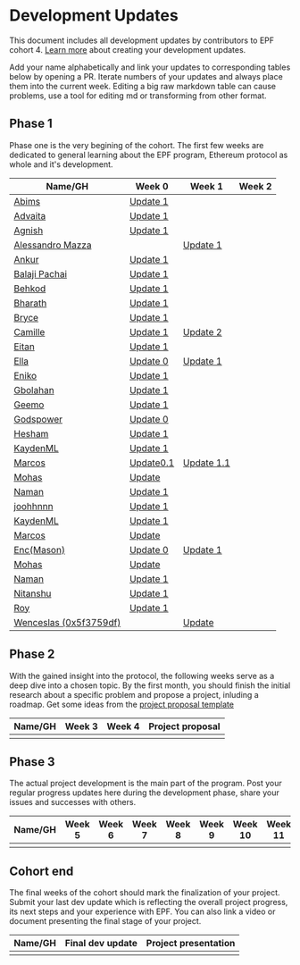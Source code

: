# Development Updates

This document includes all development updates by contributors to EPF cohort 4. [Learn more](/program-guide/repo-guide.md#development-updates) about creating your development updates.

Add your name alphabetically and link your updates to corresponding tables below by opening a PR. Iterate numbers of your updates and always place them into the current week. Editing a big raw markdown table can cause problems, use a tool for editing md or transforming from other format.

## Phase 1

Phase one is the very begining of the cohort. The first few weeks are dedicated to general learning about the EPF program, Ethereum protocol as whole and it's development.



| Name/GH                                                 | Week 0                                                                                                                                  | Week 1                                                                         | Week 2 |
| ------------------------------------------------------- | --------------------------------------------------------------------------------------------------------------------------------------- | ------------------------------------------------------------------------------ | ------ |
| [Abims](https://github.com/mr-abims)                    | [Update 1](https://hackmd.io/@Abims/Skv5kXG5n)                                                                                          |                                                                                |        |
| [Advaita](https://github.com/advaita-saha)              | [Update 1](https://www.advaita.work/epf/week-0/)                                                                                        |                                                                                |        |
| [Agnish](github.com/agnxsh)                             | [Update 1](https://hackmd.io/@agnxsh/rJi63dpth)                                                                                         |                                                                                |        |
| [Alessandro Mazza](https://github.com/alessandromazza98)                             || [Update 1](https://alessandromazza.notion.site/Week-1-af53a3bf0fc14d00a477e2430b41a123)                                                                                         |                                                                                |        |
| [Ankur](github.com/ankurdubey521)                       | [Update 1](https://hackmd.io/lbxmhPFmTOO44gkqepodYA)                                                                                    |                                                                                |        |
| [Balaji Pachai](https://github.com/balajipachai/)                      | [Update 1](https://hackmd.io/@-x2d35CsRZO-6wA3tor6ag/balajipachai)                                                                                       |                                                                                |        |
| [Behkod](https://github.com/behkod)                     | [Update 1](https://hackmd.io/@behkod/epf-c4-w0-u1)                                                                                      |                                                                                |        |
| [Bharath](https://github.com/bharath-123)               | [Update 1](https://hackmd.io/ULR6uJfnRD2r0pfxqwoPgA)                                                                                    |                                                                                |        |
| [Bryce](github.com/tanhengyeow)                         | [Update 1](https://hackmd.io/@tanhengyeow/SkwDbjpF2)                                                                                    |                                                                                |        |
| [Camille](github.com/camillecorti)                      | [Update 1](https://github.com/camillecorti/SedVit.art/blob/f63a1a87966cdb6ddd3fe20d838de70592030d72/week%20zero%20EPF%20Research%20.md) | [Update 2](https://github.com/camillecorti/SedVit.art/blob/main/week%20one.md) |        |
| [Eitan](https://github.com/eserilev)                    | [Update 1](https://hackmd.io/@B8vIxNUfSeC2Mhu5CBwSNw/rJ8njJ1O2)                                                                         |                                                                                |        |
| [Ella](https://github.com/0xfmoi)                       | [Update 0](https://hackmd.io/@xfmoi/B1ep19FKh)                                                                                          | [Update 1](https://hackmd.io/@xfmoi/B1ep19FKh)                                 |        |
| [Eniko](github.com/eenagy)                              | [Update 1](https://hackmd.io/@eenagy/r16O7JVKn)                                                                                         |                                                                                |        |
| [Gbolahan](https://github.com/galadd)                   | [Update 1](https://hackmd.io/@galadd/ByA0BNfcn)                                                                                         |                                                                                |        |
| [Geemo](https://github.com/GeemoCandama)                | [Update 1](https://hackmd.io/@geemo/ryTB4ZUYh)                                                                                          |                                                                                |        |
| [Godspower](https://github.com/Godspower-Eze)           | [Update 0](https://hackmd.io/@J3DwZRECQGK1DaQ4U_qh4Q/HJ-mASgFs)                                                                         |                                                                                |        |
| [Hesham](https://github.com/gr8h/)                      | [Update 1](https://hackmd.io/@gr8h/S14SpcM93)                                                                                           |                                                                                |        |
| [KaydenML](https://github.com/KaydenML)                 | [Update 1](https://hackmd.io/@v8QYUEqNQI-q90vwuMaJaw/rJmhkJ6th)                                                                         |                                                                                |        |
| [Marcos](https://sites.google.com/view/marcosvillagra/) | [Update0.1](https://hackmd.io/@mdvillagra/week0)                                                                               | [Update 1.1](https://hackmd.io/@mdvillagra/BkwAcsf53)                                                                                |        |
| [Mohas](https://github.com/mohasdev)                    | [Update](https://hackmd.io/@Mohas/HklrvE3Fh)                                                                                            |                                                                                |        |
| [Naman](https://github.com/namn-grg)                    | [Update 1](https://hackmd.io/@namngrg/epf4w1)                                                                                           |                                                                                |        |
| [joohhnnn](https://github.com/joohhnnn)                 | [Update 1](https://hackmd.io/@joohhnnn/EPF-week0)                                                                                       |                                                                                |        |
| [KaydenML](https://github.com/KaydenML)                 | [Update 1](https://hackmd.io/@v8QYUEqNQI-q90vwuMaJaw/rJmhkJ6th)                                                                         |                                                                                |        |
| [Marcos](https://sites.google.com/view/marcosvillagra/) | [Update](https://hackmd.io/@UPfOaQgcQTifeXz-5Dd-cQ/week0)                                                                               |                                                                                |        |
| [Enc(Mason)](https://github.com/Mason-Mind)             | [Update 0](https://hackmd.io/@mason2mind/Bkbriu7c2)                                  |    [Update 1](https://hackmd.io/@mason2mind/S1YUWYm93)                                                                        |   |
| [Mohas](https://github.com/mohasdev)                    | [Update](https://hackmd.io/@Mohas/HklrvE3Fh)                                                                                            |                                                                                |        |
| [Naman](https://github.com/namn-grg)                    | [Update 1](https://hackmd.io/@namngrg/epf4w1)                                                                                           |                                                                                |        |
| [Nitanshu](https://github.com/nlok5923)                 | [Update 1](https://hackmd.io/@UDlNLrplT3WgO-8vEVdQjA/HJuNtIW93)                                                                         |                                                                                |        |
| [Roy](https://github.com/roycncn/)                      | [Update 1](https://hackmd.io/@royz/cohort4-week0)                                                                                       |                                                                                |        |
| [Wenceslas (0x5f3759df)](https://github.com/wenceslas-sanchez) | | [Update](https://hackmd.io/@Orlogskapten/S1QdDDTt3) | |

## Phase 2

With the gained insight into the protocol, the following weeks serve as a deep dive into a chosen topic. By the first month, you should finish the initial research about a specific problem and propose a project, inluding a roadmap. Get some ideas from the [project proposal template](https://github.com/eth-protocol-fellows/cohort-four/blob/master/projects/project-template.md)

| Name/GH | Week 3 | Week 4 | Project proposal |
| ------- | ------ | ------ | ---------------- |
|         |        |        |                  |

## Phase 3

The actual project development is the main part of the program. Post your regular progress updates here during the development phase, share your issues and successes with others.

| Name/GH | Week 5 | Week 6 | Week 7 | Week 8 | Week 9 | Week 10 | Week 11 | Week 12 | Week 13 | Week 14 | Week 15 |
| ------- | ------ | ------ | ------ | ------ | ------ | ------- | ------- | ------- | ------- | ------- | ------- |
|         |        |        |        |        |        |         |         |         |         |         |         |

## Cohort end

The final weeks of the cohort should mark the finalization of your project. Submit your last dev update which is reflecting the overall project progress, its next steps and your experience with EPF. You can also link a video or document presenting the final stage of your project.

| Name/GH | Final dev update | Project presentation |
| ------- | ---------------- | -------------------- |
|         |                  |                      |

[def]: https://github.com/taxmeifyoucan/ephemeral-testnet/blob/master/specs.md
